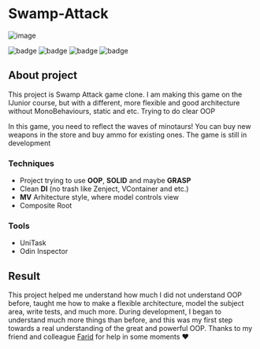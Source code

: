 # Swamp-Attack

![image](https://user-images.githubusercontent.com/73060890/216824878-4233b4df-c067-496c-8118-edca3d885f5b.png)

![badge](https://img.shields.io/static/v1?label=Engine&message=Unity&color=brightgreen&style=for-the-badge)
![badge](https://img.shields.io/static/v1?label=Language&message=C%23&color=blueviolet&style=for-the-badge)
![badge](https://img.shields.io/static/v1?label=architecture&message=MV&color=red&style=for-the-badge)
![badge](https://img.shields.io/static/v1?label=Platform&message=Android/Windows&color=blue&style=for-the-badge)

## About project

This project is Swamp Attack game clone. I am making this game on the IJunior course, but with a different, more flexible and good architecture without MonoBehaviours, static and etc. Trying to do clear OOP

In this game, you need to reflect the waves of minotaurs! You can buy new weapons in the store and buy ammo for existing ones. The game is still in development

### Techniques
 - Project trying to use **OOP**, **SOLID** and maybe **GRASP**
 - Clean **DI** (no trash like Zenject, VContainer and etc.)
 - **MV** Arhitecture style, where model controls view
 - Composite Root
 
### Tools
 - UniTask
 - Odin Inspector
 
 ## Result
 
This project helped me understand how much I did not understand OOP before, taught me how to make a flexible architecture, model the subject area, write tests, and much more. During development, I began to understand much more things than before, and this was my first step towards a real understanding of the great and powerful OOP. Thanks to my friend and colleague [Farid](https://github.com/Farid357) for help in some moments :heart:

